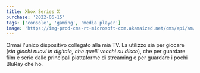 ```yaml
---
title: Xbox Series X
purchase: '2022-06-15'
tags: ['console', 'gaming', 'media player']
image: 'https://img-prod-cms-rt-microsoft-com.akamaized.net/cms/api/am/imageFileData/RE4mRni?ver=8361'
---
```


Ormai l'unico dispositivo collegato alla mia TV. La utilizzo sia per giocare (_sia giochi nuovi in digitale, che quelli vecchi su disco_), che per guardare film e serie dalle principali piattaforme di streaming e per guardare i pochi BluRay che ho.